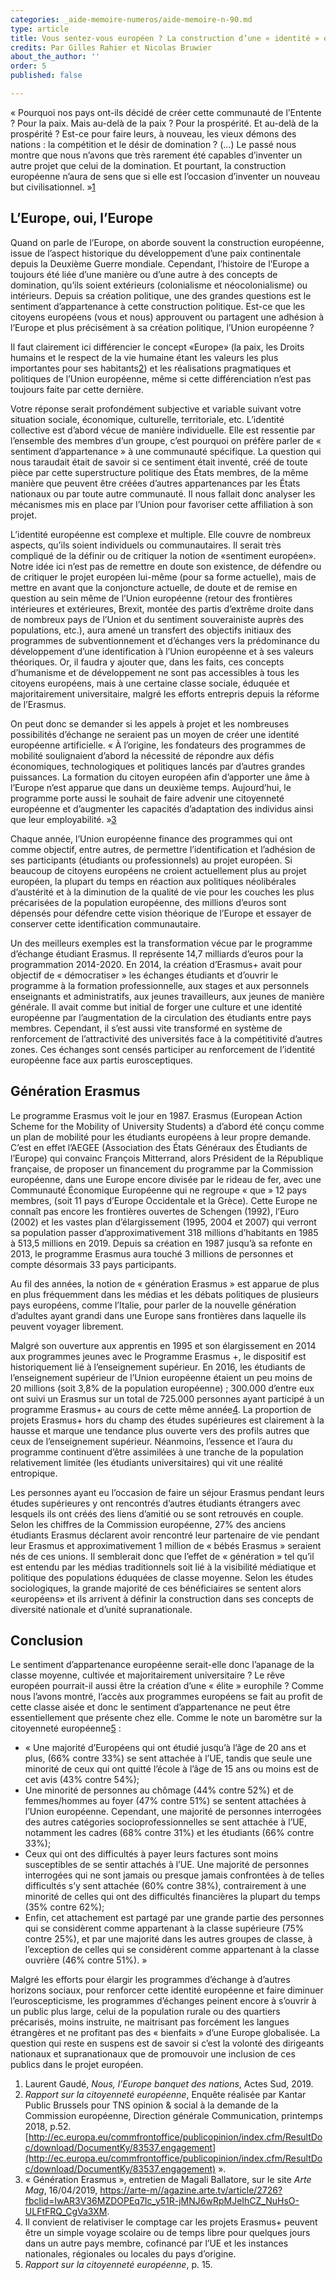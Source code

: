 ```yaml
---
categories: _aide-memoire-numeros/aide-memoire-n-90.md
type: article
title: Vous sentez-vous européen ? La construction d’une « identité » européenne
credits: Par Gilles Rahier et Nicolas Bruwier
about_the_author: ''
order: 5
published: false

---
```

« Pourquoi nos pays ont-ils décidé de créer cette communauté de l’Entente ? Pour la paix. Mais au-delà de la paix ? Pour la prospérité. Et au-delà de la prospérité ? Est-ce pour faire leurs, à nouveau, les vieux démons des nations : la compétition et le désir de domination ? (...) Le passé nous montre que nous n’avons que très rarement été capables d’inventer un autre projet que celui de la domination. Et pourtant, la construction européenne n’aura de sens que si elle est l’occasion d’inventer un nouveau but civilisationnel. »[1](#footnote-1)

## L’Europe, oui, l’Europe

Quand on parle de l’Europe, on aborde souvent la construction européenne, issue de l’aspect historique du développement d’une paix continentale depuis la Deuxième Guerre mondiale. Cependant, l’histoire de l’Europe a toujours été liée d’une manière ou d’une autre à des concepts de domination, qu’ils soient extérieurs (colonialisme et néocolonialisme) ou intérieurs. Depuis sa création politique, une des grandes questions est le sentiment d’appartenance à cette construction politique. Est-ce que les citoyens européens (vous et nous) approuvent ou partagent une adhésion à l’Europe et plus précisément à sa création politique, l’Union européenne ? 

Il faut clairement ici différencier le concept «Europe» (la paix, les Droits humains et le respect de la vie humaine étant les valeurs les plus importantes pour ses habitants[2](#footnote-2)) et les réalisations pragmatiques et politiques de l’Union européenne, même si cette différenciation n’est pas toujours faite par cette dernière.

Votre réponse serait profondément subjective et variable suivant votre situation sociale, économique, culturelle, territoriale, etc. L’identité collective est d’abord vécue de manière individuelle. Elle est ressentie par l’ensemble des membres d’un groupe, c’est pourquoi on préfère parler de « sentiment d’appartenance » à une communauté spécifique. La question qui nous taraudait était de savoir si ce sentiment était inventé, créé de toute pièce par cette superstructure politique des États membres, de la même manière que peuvent être créées d’autres appartenances par les États nationaux ou par toute autre communauté. Il nous fallait donc analyser les mécanismes mis en place par l’Union pour favoriser cette affiliation à son projet.

L’identité européenne est complexe et multiple. Elle couvre de nombreux aspects, qu’ils soient individuels ou communautaires. Il serait très compliqué de la définir ou de critiquer la notion de «sentiment européen». Notre idée ici n’est pas de remettre en doute son existence, de défendre ou de critiquer le projet européen lui-même (pour sa forme actuelle), mais de mettre en avant que la conjoncture actuelle, de doute et de remise en question au sein même de l’Union européenne (retour des frontières intérieures et extérieures, Brexit, montée des partis d’extrême droite dans de nombreux pays de l’Union et du sentiment souverainiste auprès des populations, etc.), aura amené un transfert des objectifs initiaux des programmes de subventionnement et d’échanges vers la prédominance du développement d’une identification à l’Union européenne et à ses valeurs théoriques. Or, il faudra y ajouter que, dans les faits, ces concepts d’humanisme et de développement ne sont pas accessibles à tous les citoyens européens, mais à une certaine classe sociale, éduquée et majoritairement universitaire, malgré les efforts entrepris depuis la réforme de l’Erasmus.

On peut donc se demander si les appels à projet et les nombreuses possibilités d’échange ne seraient pas un moyen de créer une identité européenne artificielle. « À l’origine, les fondateurs des programmes de mobilité soulignaient d’abord la nécessité de répondre aux défis économiques, technologiques et politiques lancés par d’autres grandes puissances. La formation du citoyen européen afin d’apporter une âme à l’Europe n’est apparue que dans un deuxième temps. Aujourd’hui, le programme porte aussi le souhait de faire advenir une citoyenneté européenne et d’augmenter les capacités d’adaptation des individus ainsi que leur employabilité. »[3](#footnote-3)

Chaque année, l’Union européenne finance des programmes qui ont comme objectif, entre autres, de permettre l’identification et l’adhésion de ses participants (étudiants ou professionnels) au projet européen. Si beaucoup de citoyens européens ne croient actuellement plus au projet européen, la plupart du temps en réaction aux politiques néolibérales d’austérité et à la diminution de la qualité de vie pour les couches les plus précarisées de la population européenne, des millions d’euros sont dépensés pour défendre cette vision théorique de l’Europe et essayer de conserver cette identification communautaire.

Un des meilleurs exemples est la transformation vécue par le programme d’échange étudiant Erasmus. Il représente 14,7 milliards d’euros pour la programmation 2014-2020. En 2014, la création d’Erasmus+ avait pour objectif de « démocratiser » les échanges étudiants et d’ouvrir le programme à la formation professionnelle, aux stages et aux personnels enseignants et administratifs, aux jeunes travailleurs, aux jeunes de manière générale. Il avait comme but initial de forger une culture et une identité européenne par l’augmentation de la circulation des étudiants entre pays membres. Cependant, il s’est aussi vite transformé en système de renforcement de l’attractivité des universités face à la compétitivité d’autres zones. Ces échanges sont censés participer au renforcement de l’identité européenne face aux partis eurosceptiques.

## Génération Erasmus

Le programme Erasmus voit le jour en 1987. Erasmus (European Action Scheme for the Mobility of University Students) a d’abord été conçu comme un plan de mobilité pour les étudiants européens à leur propre demande. C’est en effet l’AEGEE (Association des États Généraux des Étudiants de l’Europe) qui convainc François Mitterrand, alors Président de la République française, de proposer un financement du programme par la Commission européenne, dans une Europe encore divisée par le rideau de fer, avec une Communauté Économique Européenne qui ne regroupe « que » 12 pays membres, (soit 11 pays d’Europe Occidentale et la Grèce). Cette Europe ne connaît pas encore les frontières ouvertes de Schengen (1992), l’Euro (2002) et les vastes plan d’élargissement (1995, 2004 et 2007) qui verront sa population passer d’approximativement 318 millions d’habitants en 1985 à 513,5 millions en 2019. Depuis sa création en 1987 jusqu’à sa refonte en 2013, le programme Erasmus  aura touché 3 millions de personnes et compte désormais 33 pays participants. 

Au fil des années, la notion de « génération Erasmus » est apparue de plus en plus fréquemment dans les médias et les débats politiques de plusieurs pays européens, comme l’Italie, pour parler de la nouvelle génération d’adultes ayant grandi dans une Europe sans frontières dans laquelle ils peuvent voyager librement.

Malgré son ouverture aux apprentis en 1995 et son élargissement en 2014 aux programmes jeunes avec le Programme Erasmus +, le dispositif est historiquement lié à l’enseignement supérieur. En 2016, les étudiants de l’enseignement supérieur de l’Union européenne étaient un peu moins de 20 millions (soit 3,8% de la population européenne) ; 300.000 d’entre eux ont suivi un Erasmus sur un total de 725.000 personnes ayant participé à un programme Erasmus+ au cours de cette même année[4](#footnote-4). La proportion de projets Erasmus+ hors du champ des études supérieures est clairement à la hausse et marque une tendance plus ouverte vers des profils autres que ceux de l’enseignement supérieur. Néanmoins, l’essence et l’aura du programme continuent d’être assimilées à une tranche de la population relativement limitée (les étudiants universitaires) qui vit une réalité entropique.

Les personnes ayant eu l’occasion de faire un séjour Erasmus pendant leurs études supérieures y ont rencontrés d’autres étudiants étrangers avec lesquels ils ont créés des liens d’amitié ou se sont retrouvés en couple. Selon les chiffres de la Commission européenne, 27% des anciens étudiants Erasmus déclarent avoir rencontré leur partenaire de vie pendant leur Erasmus et approximativement 1 million de « bébés Erasmus » seraient nés de ces unions. Il semblerait donc que l’effet de « génération » tel qu’il est entendu par les médias traditionnels soit lié à la visibilité médiatique et politique des populations éduquées de classe moyenne. Selon les études sociologiques, la grande majorité de ces bénéficiaires se sentent alors «européens» et ils arrivent à définir la construction dans ses concepts de diversité nationale et d’unité supranationale.

## Conclusion

Le sentiment d’appartenance européenne serait-elle donc l’apanage de la classe moyenne, cultivée et majoritairement universitaire ? Le rêve européen pourrait-il aussi être la création d’une « élite » europhile ? Comme nous l’avons montré, l’accès aux programmes européens se fait au profit de cette classe aisée et donc le sentiment d’appartenance ne peut être essentiellement que présente chez elle. Comme le note un baromètre sur la citoyenneté européenne[5](#footnote-5) : 

* « Une majorité d’Européens qui ont étudié jusqu’à l’âge de 20 ans et plus, (66% contre 33%) se sent attachée à l’UE, tandis que seule une minorité de ceux qui ont quitté l’école à l’âge de 15 ans ou moins est de cet avis (43% contre 54%)­;  
* Une minorité de personnes au chômage (44% contre 52%) et de femmes/hommes au foyer (47% contre 51%) se sentent attachées à l’Union européenne. Cependant, une majorité de personnes interrogées des autres catégories socioprofessionnelles se sent attachée à l’UE, notamment les cadres (68% contre 31%) et les étudiants (66% contre 33%);
* Ceux qui ont des difficultés à payer leurs factures sont moins susceptibles de se sentir attachés à l’UE. Une majorité de personnes interrogées qui ne sont jamais ou presque jamais confrontées à de telles difficultés s’y sent attachée (60% contre 38%), contrairement à une minorité de celles qui ont des difficultés financières la plupart du temps (35% contre 62%)­;  
* Enfin, cet attachement est partagé par une grande partie des personnes qui se considèrent comme appartenant à la classe supérieure (75% contre 25%), et par une majorité dans les autres groupes de classe, à l’exception de celles qui se considèrent comme appartenant à la classe ouvrière (46% contre 51%)­. »

Malgré les efforts pour élargir les programmes d’échange à d’autres horizons sociaux, pour renforcer cette identité européenne et faire diminuer l’euroscepticisme, les programmes d’échanges peinent encore à s’ouvrir à un public plus large, celui de la population rurale ou des quartiers précarisés, moins instruite, ne maitrisant pas forcément les langues étrangères et ne profitant pas des « bienfaits » d’une Europe globalisée. La question qui reste en suspens est de savoir si c’est la volonté des dirigeants nationaux et supranationaux que de promouvoir une inclusion de ces publics dans le projet européen.

1. Laurent Gaudé, _Nous, l’Europe banquet des nations_, Actes Sud, 2019.
2. _Rapport sur la citoyenneté européenne_, Enquête réalisée par Kantar Public Brussels pour TNS opinion & social à la demande de la Commission européenne, Direction générale Communication, printemps 2018, p.52. [http://ec.europa.eu/commfrontoffice/publicopinion/index.cfm/ResultDoc/download/DocumentKy/83537.engagement](http://ec.europa.eu/commfrontoffice/publicopinion/index.cfm/ResultDoc/download/DocumentKy/83537.engagement) ».
3. « Génération Erasmus », entretien de Magali Ballatore, sur le site _Arte Mag_, 16/04/2019, [https://arte-m//agazine.arte.tv/article/2726?fbclid=IwAR3V36MZDOPEq7Ic_y51R-jMNJ6wRpMJeIhCZ_NuHsO-ULFtFRQ_CgVa3XM](https://arte-m//agazine.arte.tv/article/2726?fbclid=IwAR3V36MZDOPEq7Ic_y51R-jMNJ6wRpMJeIhCZ_NuHsO-ULFtFRQ_CgVa3XM).
4. Il convient de relativiser le comptage car les projets Erasmus+ peuvent être un simple voyage scolaire ou de temps libre pour quelques jours dans un autre pays membre, cofinancé par l’UE et les instances nationales, régionales ou locales du pays d’origine.
5. _Rapport sur la citoyenneté européenne_, p. 15.